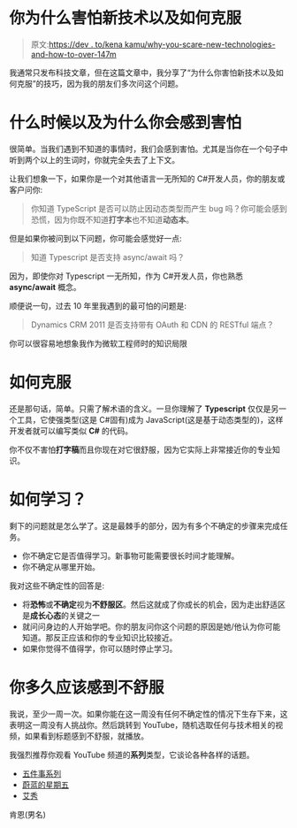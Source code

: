 # 你为什么害怕新技术以及如何克服

> 原文:[https://dev . to/kena kamu/why-you-scare-new-technologies-and-how-to-over-147m](https://dev.to/kenakamu/why-you-scare-new-technologies-and-how-to-overcome-147m)

我通常只发布科技文章，但在这篇文章中，我分享了“为什么你害怕新技术以及如何克服”的技巧，因为我的朋友们多次问这个问题。

# [](#when-and-why-you-feel-scary)什么时候以及为什么你会感到害怕

很简单。当我们遇到不知道的事情时，我们会感到害怕。尤其是当你在一个句子中听到两个以上的生词时，你就完全失去了上下文。

让我们想象一下，如果你是一个对其他语言一无所知的 C#开发人员，你的朋友或客户问你:

> 你知道 TypeScript 是否可以防止因动态类型而产生 bug 吗？你可能会感到恐慌，因为你既不知道**打字本**也不知道**动态本**。

但是如果你被问到以下问题，你可能会感觉好一点:

> 知道 Typescript 是否支持 async/await 吗？

因为，即使你对 Typescript 一无所知，作为 C#开发人员，你也熟悉 **async/await** 概念。

顺便说一句，过去 10 年里我遇到的最可怕的问题是:

> Dynamics CRM 2011 是否支持带有 OAuth 和 CDN 的 RESTful 端点？

你可以很容易地想象我作为微软工程师时的知识局限

# [](#how-to-overcome)如何克服

还是那句话，简单。只需了解术语的含义。一旦你理解了 **Typescript** 仅仅是另一个工具，它使强类型(这是 C#固有)成为 JavaScript(这是基于动态类型的)，这样开发者就可以编写类似 **C#** 的代码。

你不仅不害怕**打字稿**而且你现在对它很舒服，因为它实际上非常接近你的专业知识。

# [](#how-to-learn)如何学习？

剩下的问题就是怎么学了。这是最棘手的部分，因为有多个不确定的步骤来完成任务。

*   你不确定它是否值得学习。新事物可能需要很长时间才能理解。
*   你不确定从哪里开始。

我对这些不确定性的回答是:

*   将**恐怖**或**不确定**视为**不舒服区**。然后这就成了你成长的机会，因为走出舒适区是**成长心态**的关键之一
*   就问问身边的人开始学吧。你的朋友问你这个问题的原因是她/他认为你可能知道。那反正应该和你的专业知识比较接近。
*   如果你觉得不值得学，你可以随时停止学习。

# [](#how-often-you-should-feel-uncomfortableness)你**多久应该**感到不舒服

我说，至少一周一次。如果你能在这一周没有任何不确定性的情况下生存下来，这表明这一周没有人挑战你。然后跳转到 YouTube，随机选取任何与技术相关的视频，如果看到标题感到不舒服，就播放。

我强烈推荐你观看 YouTube 频道的**系列**类型，它谈论各种各样的话题。

*   [五件事系列](https://www.youtube.com/channel/UCsMica-v34Irf9KVTh6xx-g/search?query=%23fivethings)
*   [蔚蓝的星期五](https://www.youtube.com/watch?v=-7zxMh4b15E&list=PLLasX02E8BPDT2Z2pdCHNCkENpcQWy5n6)
*   [艾秀](https://www.youtube.com/watch?v=qK5m7C29y2k&list=PLlrxD0HtieHi0mwteKBOfEeOYf0LJU4O1)

肯恩(男名)